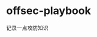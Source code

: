 




































































































































# offsec-playbook
记录一点攻防知识
